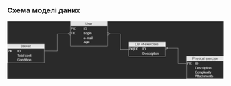 ### Схема моделі даних
![test](https://github.com/oleksandrblazhko/ai204-dorozhkin/blob/laboratory-work-5/2-SoftwareDesign/2.3-DataModel/Data_Model.jpg)
